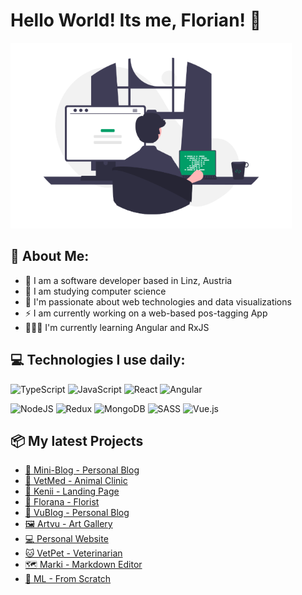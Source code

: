 # Hello World! Its me, Florian! 👋
![](assets/header-image.png)


## 🤠 About Me:
- 🏦 I am a software developer based in Linz, Austria
- 📖 I am studying computer science 
- 🚀 I'm passionate about web technologies and data visualizations 
- ⚡ I am currently working on a web-based pos-tagging App
- 👨🏼‍🎓 I'm currently learning Angular and RxJS



## 💻 Technologies I use daily:
![TypeScript](https://img.shields.io/badge/typescript-%23007ACC.svg?style=for-the-badge&logo=typescript&logoColor=white)
![JavaScript](https://img.shields.io/badge/javascript-%23323330.svg?style=for-the-badge&logo=javascript&logoColor=%23F7DF1E)
![React](https://img.shields.io/badge/react-%2320232a.svg?style=for-the-badge&logo=react&logoColor=%2361DAFB)
![Angular](https://img.shields.io/badge/angular-%23DD0031.svg?style=for-the-badge&logo=angular&logoColor=white)

![NodeJS](https://img.shields.io/badge/node.js-6DA55F?style=for-the-badge&logo=node.js&logoColor=white)
![Redux](https://img.shields.io/badge/redux-%23593d88.svg?style=for-the-badge&logo=redux&logoColor=white)
![MongoDB](https://img.shields.io/badge/MongoDB-%234ea94b.svg?style=for-the-badge&logo=mongodb&logoColor=white)
![SASS](https://img.shields.io/badge/SASS-hotpink.svg?style=for-the-badge&logo=SASS&logoColor=white)
![Vue.js](https://img.shields.io/badge/vuejs-%2335495e.svg?style=for-the-badge&logo=vuedotjs&logoColor=%234FC08D)



## 📦 My latest Projects
- [📙 Mini-Blog - Personal Blog](https://github.com/EnFlorian/mini-blog)
- [🐶 VetMed - Animal Clinic](https://github.com/EnFlorian/vetmed)
- [🎨 Kenii - Landing Page](https://github.com/EnFlorian/kenii-landing-page)
- [🌷 Florana - Florist](https://github.com/EnFlorian/florana)
- [🧮 VuBlog - Personal Blog](https://github.com/EnFlorian/vublog)
- [🖼 Artvu - Art Gallery](https://github.com/EnFlorian/artvu-ecom)
- [💻 Personal Website](https://github.com/EnFlorian/personal-website)
- [🐱 VetPet - Veterinarian](https://github.com/EnFlorian/vetpet)
- [🗺️ Marki - Markdown Editor](https://github.com/EnFlorian/markii-markdown-editor)
- [🔢 ML - From Scratch](https://github.com/EnFlorian/ML-Projects)
